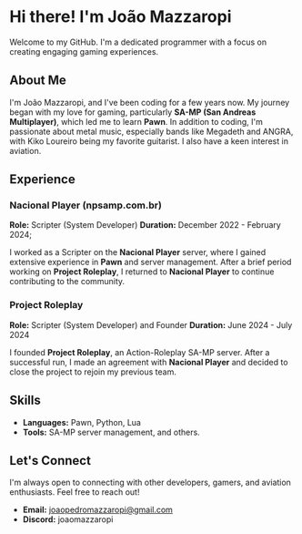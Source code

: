 # Hi there! I'm João Mazzaropi

Welcome to my GitHub. I'm a dedicated programmer with a focus on creating engaging gaming experiences.

## About Me

I'm João Mazzaropi, and I've been coding for a few years now. My journey began with my love for gaming, particularly **SA-MP (San Andreas Multiplayer)**, which led me to learn **Pawn**. In addition to coding, I'm passionate about metal music, especially bands like Megadeth and ANGRA, with Kiko Loureiro being my favorite guitarist. I also have a keen interest in aviation.

## Experience

### Nacional Player (npsamp.com.br)
**Role:** Scripter (System Developer)
**Duration:** December 2022 - February 2024;

I worked as a Scripter on the **Nacional Player** server, where I gained extensive experience in **Pawn** and server management. After a brief period working on **Project Roleplay**, I returned to **Nacional Player** to continue contributing to the community.

### Project Roleplay
**Role:** Scripter (System Developer) and Founder
**Duration:** June 2024 - July 2024

I founded **Project Roleplay**, an Action-Roleplay SA-MP server. After a successful run, I made an agreement with **Nacional Player** and decided to close the project to rejoin my previous team.

## Skills

- **Languages:** Pawn, Python, Lua
- **Tools:** SA-MP server management, and others.

## Let's Connect

I'm always open to connecting with other developers, gamers, and aviation enthusiasts. Feel free to reach out!

- **Email:** [joaopedromazzaropi@gmail.com](mailto:joaopedromazzaropi@gmail.com)
- **Discord:** joaomazzaropi
